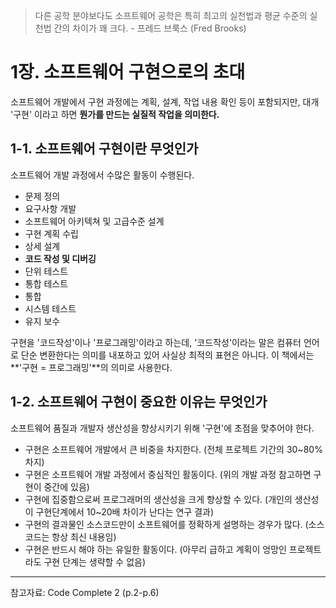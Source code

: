 > 다른 공학 분야보다도 소프트웨어 공학은 특히 최고의 실천법과 평균 수준의 실천법 간의 차이가 꽤 크다. - 프레드 브룩스 (Fred Brooks)

# 1장. 소프트웨어 구현으로의 초대

소프트웨어 개발에서 구현 과정에는 계획, 설계, 작업 내용 확인 등이 포함되지만, 대개 '구현' 이라고 하면 **뭔가를 만드는 실질적 작업을 의미한다.**

## 1-1. 소프트웨어 구현이란 무엇인가

소프트웨어 개발 과정에서 수많은 활동이 수행된다.

- 문제 정의
- 요구사항 개발
- 소프트웨어 아키텍쳐 및 고급수준 설계
- 구현 계획 수립
- 상세 설계
- **코드 작성 및 디버깅**
- 단위 테스트
- 통합 테스트
- 통합
- 시스템 테스트
- 유지 보수

구현을 '코드작성'이나 '프로그래밍'이라고 하는데, '코드작성'이라는 말은 컴퓨터 언어로 단순 변환한다는 의미를 내포하고 있어 사실상 최적의 표현은 아니다. 이 책에서는 **'구현 = 프로그래밍'**의 의미로 사용한다.

## 1-2. 소프트웨어 구현이 중요한 이유는 무엇인가

소프트웨어 품질과 개발자 생산성을 향상시키기 위해 '구현'에 초점을 맞추어야 한다.

- 구현은 소프트웨어 개발에서 큰 비중을 차지한다. (전체 프로젝트 기간의 30~80% 차지)
- 구현은 소프트웨어 개발 과정에서 중심적인 활동이다. (위의 개발 과정 참고하면 구현이 중간에 있음)
- 구현에 집중함으로써 프로그래머의 생산성을 크게 향상할 수 있다. (개인의 생산성이 구현단계에서 10~20배 차이가 난다는 연구 결과)
- 구현의 결과물인 소스코드만이 소프트웨어를 정확하게 설명하는 경우가 많다. (소스코드는 항상 최신 내용임)
- 구현은 반드시 해야 하는 유일한 활동이다. (아무리 급하고 계획이 엉망인 프로젝트라도 구현 단계는 생략할 수 없음)

---
참고자료: Code Complete 2 (p.2-p.6)

